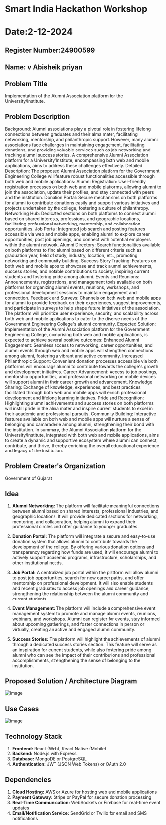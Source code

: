 # Smart India Hackathon Workshop
# Date:2-12-2024
## Register Number:24900599
## Name: v Abisheik priyan
## Problem Title
Implementation of the Alumni Association platform for the University/Institute.
## Problem Description
Background: Alumni associations play a pivotal role in fostering lifelong connections between graduates and their alma mater, facilitating networking, mentorship, and philanthropic support. However, many alumni associations face challenges in maintaining engagement, facilitating donations, and providing valuable services such as job networking and tracking alumni success stories. A comprehensive Alumni Association platform for a University/Institute, encompassing both web and mobile applications, aims to address these challenges effectively. Detailed Description: The proposed Alumni Association platform for the Government Engineering College will feature robust functionalities accessible through both web and mobile applications: Alumni Registration: User-friendly registration processes on both web and mobile platforms, allowing alumni to join the association, update their profiles, and stay connected with peers and the institution. Donation Portal: Secure mechanisms on both platforms for alumni to contribute donations easily and support various initiatives and projects undertaken by the college, fostering a culture of philanthropy. Networking Hub: Dedicated sections on both platforms to connect alumni based on shared interests, professions, and geographic locations, facilitating professional networking, mentorship, and collaboration opportunities. Job Portal: Integrated job search and posting features accessible via web and mobile apps, enabling alumni to explore career opportunities, post job openings, and connect with potential employers within the alumni network. Alumni Directory: Search functionalities available on both platforms to find alumni based on different criteria such as graduation year, field of study, industry, location, etc., promoting networking and community building. Success Story Tracking: Features on both web and mobile apps to showcase and track alumni achievements, success stories, and notable contributions to society, inspiring current students and fostering pride among alumni. Events and Reunions: Announcements, registrations, and management tools available on both platforms for organizing alumni events, reunions, workshops, and professional development sessions to maintain engagement and connection. Feedback and Surveys: Channels on both web and mobile apps for alumni to provide feedback on their experiences, suggest improvements, and participate in surveys to help shape future initiatives of the association. The platform will prioritize user experience, security, and scalability across both web and mobile applications to cater to the diverse needs of the Government Engineering College's alumni community. Expected Solution: Implementation of the Alumni Association platform for the Government Engineering College, comprising both web and mobile applications, is expected to achieve several positive outcomes: Enhanced Alumni Engagement: Seamless access to networking, career opportunities, and alumni events through web and mobile apps will strengthen connections among alumni, fostering a vibrant and active community. Increased Philanthropic Support: Convenient donation processes accessible via both platforms will encourage alumni to contribute towards the college's growth and development initiatives. Career Advancement: Access to job postings, mentorship opportunities, and professional networking on mobile devices will support alumni in their career growth and advancement. Knowledge Sharing: Exchange of knowledge, experiences, and best practices facilitated through both web and mobile apps will enrich professional development and lifelong learning initiatives. Pride and Recognition: Highlighting alumni achievements and success stories on both platforms will instill pride in the alma mater and inspire current students to excel in their academic and professional pursuits. Community Building: Interactive features available on both web and mobile apps will nurture a sense of belonging and camaraderie among alumni, strengthening their bond with the institution. In summary, the Alumni Association platform for the University/Institute, integrated with both web and mobile applications, aims to create a dynamic and supportive ecosystem where alumni can connect, contribute, and thrive, thereby enriching the overall educational experience and legacy of the institution.
## Problem Creater's Organization
Government of Gujarat

## Idea
1. **Alumni Networking:** The platform will facilitate meaningful connections between alumni based on shared interests, professional industries, and geographic locations. It will provide dedicated sections for networking, mentoring, and collaboration, helping alumni to expand their professional circles and offer guidance to younger graduates.

2. **Donation Portal:** The platform will integrate a secure and easy-to-use donation system that allows alumni to contribute towards the development of the college. By offering various donation options and transparency regarding how funds are used, it will encourage alumni to actively support academic programs, infrastructure, scholarships, and other institutional needs.

3. **Job Portal:** A centralized job portal within the platform will allow alumni to post job opportunities, search for new career paths, and offer mentorship on professional development. It will also enable students and recent graduates to access job openings and career guidance, strengthening the relationship between the alumni community and current students.

4. **Event Management:** The platform will include a comprehensive event management system to promote and manage alumni events, reunions, webinars, and workshops. Alumni can register for events, stay informed about upcoming gatherings, and foster connections in person or virtually, creating an active and engaged alumni community.

5. **Success Stories:** The platform will highlight the achievements of alumni through a dedicated success stories section. This feature will serve as an inspiration for current students, while also fostering pride among alumni who can see the impact of their contributions and professional accomplishments, strengthening the sense of belonging to the institution.

## Proposed Solution / Architecture Diagram

![image](https://github.com/user-attachments/assets/b7c4e336-3111-4762-8d2b-97a1a7266447)



## Use Cases

![image](https://github.com/user-attachments/assets/1064d4bd-8896-476f-9684-d452b2500ee0)



## Technology Stack
1. **Frontend:** React (Web), React Native (Mobile)
2. **Backend:** Node.js with Express
3. **Database:** MongoDB or PostgreSQL
4. **Authentication:** JWT (JSON Web Tokens) or OAuth 2.0



## Dependencies
1. **Cloud Hosting:** AWS or Azure for hosting web and mobile applications
2. **Payment Gateway:** Stripe or PayPal for secure donation processing
3. **Real-Time Communication:** WebSockets or Firebase for real-time event updates
4. **Email/Notification Service:** SendGrid or Twilio for email and SMS notifications


